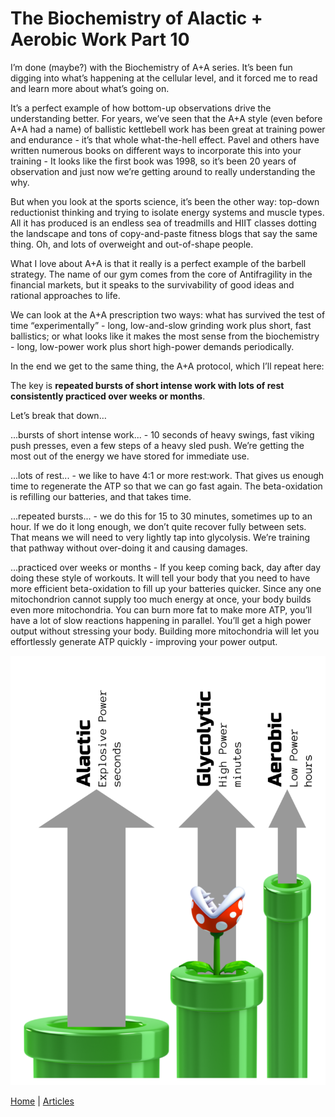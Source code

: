 # The Biochemistry of Alactic + Aerobic Work Part 10

I’m done (maybe?) with the Biochemistry of A+A series. It’s been fun digging into what’s happening at the cellular level, and it forced me to read and learn more about what’s going on.

It’s a perfect example of how bottom-up observations drive the understanding better. For years, we’ve seen that the A+A style (even before A+A had a name) of ballistic kettlebell work has been great at training power and endurance - it’s that whole what-the-hell effect. Pavel and others have written numerous books on different ways to incorporate this into your training - It looks like the first book was 1998, so it’s been 20 years of observation and just now we’re getting around to really understanding the why.

But when you look at the sports science, it’s been the other way: top-down reductionist thinking and trying to isolate energy systems and muscle types. All it has produced is an endless sea of treadmills and HIIT classes dotting the landscape and tons of copy-and-paste fitness blogs that say the same thing. Oh, and lots of overweight and out-of-shape people.

What I love about A+A is that it really is a perfect example of the barbell strategy. The name of our gym comes from the core of Antifragility in the financial markets, but it speaks to the survivability of good ideas and rational approaches to life.

We can look at the A+A prescription two ways: what has survived the test of time “experimentally” - long, low-and-slow grinding work plus short, fast ballistics; or what looks like it makes the most sense from the biochemistry - long, low-power work plus short high-power demands periodically.

In the end we get to the same thing, the A+A protocol, which I’ll repeat here:

The key is **repeated bursts of short intense work with lots of rest consistently practiced over weeks or months**.

Let’s break that down…

...bursts of short intense work... - 10 seconds of heavy swings, fast viking push presses, even a few steps of a heavy sled push. We’re getting the most out of the energy we have stored for immediate use.

...lots of rest... - we like to have 4:1 or more rest:work. That gives us enough time to regenerate the ATP so that we can go fast again. The beta-oxidation is refilling our batteries, and that takes time.

...repeated bursts... - we do this for 15 to 30 minutes, sometimes up to an hour. If we do it long enough, we don’t quite recover fully between sets. That means we will need to very lightly tap into glycolysis. We’re training that pathway without over-doing it and causing damages.

...practiced over weeks or months - If you keep coming back, day after day doing these style of workouts. It will tell your body that you need to have more efficient beta-oxidation to fill up your batteries quicker. Since any one mitochondrion cannot supply too much energy at once, your body builds even more mitochondria. You can burn more fat to make more ATP, you’ll have a lot of slow reactions happening in parallel. You’ll get a high power output without stressing your body. Building more mitochondria will let you effortlessly generate ATP quickly - improving your power output.

![EnergySystems-Mario.png](ebab66af-f77d-4f64-998f-b2fa56ede8ea_750x1023.png)

[Home](../index.md) | [Articles](../articles.md)